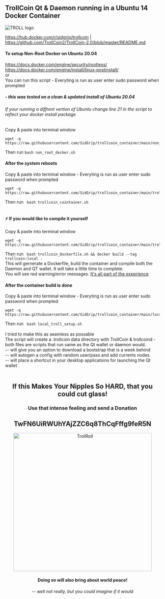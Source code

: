 ## **TrollCoin Qt & Daemon running in a Ubuntu 14 Docker Container**

![TROLL logo](https://avatars2.githubusercontent.com/u/16044831?v=3&u=c30f9a963a650436d286920035513bc94828d560&s=140)

https://hub.docker.com/r/sidgrip/trollcoin    |    https://github.com/TrollCoin2/TrollCoin-2.0/blob/master/README.md
<br>
#### To setup Non-Root Docker on Ubuntu 20.04

https://docs.docker.com/engine/security/rootless/
<br>
https://docs.docker.com/engine/install/linux-postinstall/
<br>
or
<br>
You can run this script - Everyting is run as user enter sudo password when prompted
##### - this was tested on a clean & updated install of Ubuntu 20.04
###### If your running a diffrent vertion of Ubuntu change line 21 in the script to reflect your docker install package
Copy & paste into terminal window
```
wget -q https://raw.githubusercontent.com/SidGrip/trollcoin_container/main/non_root_docker.sh
```
Then run ```bash non_root_docker.sh``` 
<br>
#### After the system reboots
Copy & paste into terminal window - Everyting is run as user enter sudo password when prompted
```
wget -q https://raw.githubusercontent.com/SidGrip/trollcoin_container/main/trollcoin_cointainer.sh
```
Then run ``` bash trollcoin_cointainer.sh``` 
<br>
<br>

#### ⚡ If you would like to compile it yourself
Copy & paste into terminal window
```
wget -q https://raw.githubusercontent.com/SidGrip/trollcoin_container/main/trollcoin_Dockerfile.sh
```
Then run ``` bash trollcoin_Dockerfile.sh && docker build --tag trollcoin:local .```
<br> 
This will gernerate a Dockerfile, build the container and compile both the Daemon and QT wallet. It will take a little time to complete.
<br>
You will see red warning/error messages. [It's all part of the experience](https://youtu.be/XxHS9lTUN4Y?t=40)
<br>
#### After the container build is done
Copy & paste into terminal window - Everyting is run as user enter sudo password when prompted
```
wget -q https://raw.githubusercontent.com/SidGrip/trollcoin_container/main/local_troll_setup.sh
```
Then run ``` bash local_troll_setup.sh```
<br>
<br>
I tried to make this as seamless as possable
<br>
The script will create a .trollcoin data directory with TrollCoin & trollcoind - both files are scripts that run same as the Qt wallet or daemon would.
<br>
-- will give you an option to download a bootstrap that is a week behind
<br>
-- will autogen a config with random user/pass and add currents nodes
<br>
-- will place a shortcut in your desktop applicatoins for launching the Qt wallet
<br>
<br>
<h2 align="center">If this Makes Your Nipples So HARD, that you could cut glass!</h2>
<h3 align="center">Use that intense feeling and send a Donation</h3>
<h2 align="center">TwFN6UiRWUhYAjZZC6q8ThCqFffg9feR5N</h2>
<p align="center">
  <img width="450" src="https://media1.tenor.com/images/7a13ea9d38f091d68125ad13763d5721/tenor.gif?itemid=16217383" alt="TrollRoll">
</p>
<h4 align="center">Doing so will also bring about world peace!</h4>
<h6 align="center">-- well not really, but you could imagine if it would</h6>
